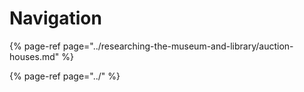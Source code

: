 # Navigation

{% page-ref page="../researching-the-museum-and-library/auction-houses.md" %}



{% page-ref page="../" %}



